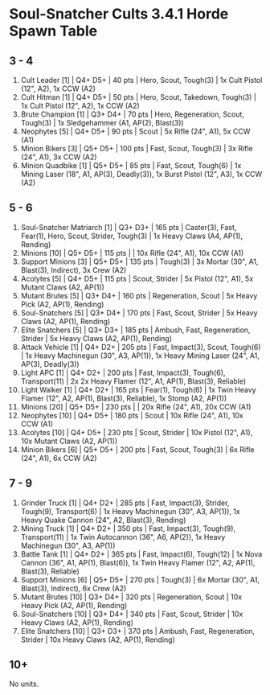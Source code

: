 # Soul-Snatcher Cults 3.4.1 Horde Spawn Table

## 3 - 4

1. Cult Leader [1] | Q4+ D5+ | 40 pts | Hero, Scout, Tough(3) | 1x Cult Pistol (12", A2), 1x CCW (A2)
1. Cult Hitman [1] | Q4+ D5+ | 50 pts | Hero, Scout, Takedown, Tough(3) | 1x Cult Pistol (12", A2), 1x CCW (A2)
1. Brute Champion [1] | Q3+ D4+ | 70 pts | Hero, Regeneration, Scout, Tough(3) | 1x Sledgehammer (A1, AP(2), Blast(3))
1. Neophytes [5] | Q4+ D5+ | 90 pts | Scout | 5x Rifle (24", A1), 5x CCW (A1)
1. Minion Bikers [3] | Q5+ D5+ | 100 pts | Fast, Scout, Tough(3) | 3x Rifle (24", A1), 3x CCW (A2)
1. Minion Quadbike [1] | Q5+ D5+ | 85 pts | Fast, Scout, Tough(6) | 1x Mining Laser (18", A1, AP(3), Deadly(3)), 1x Burst Pistol (12", A3), 1x CCW (A2)

## 5 - 6

1. Soul-Snatcher Matriarch [1] | Q3+ D3+ | 165 pts | Caster(3), Fast, Fear(1), Hero, Scout, Strider, Tough(3) | 1x Heavy Claws (A4, AP(1), Rending)
1. Minions [10] | Q5+ D5+ | 115 pts |  | 10x Rifle (24", A1), 10x CCW (A1)
1. Support Minions [3] | Q5+ D5+ | 135 pts | Tough(3) | 3x Mortar (30", A1, Blast(3), Indirect), 3x Crew (A2)
1. Acolytes [5] | Q4+ D5+ | 115 pts | Scout, Strider | 5x Pistol (12", A1), 5x Mutant Claws (A2, AP(1))
1. Mutant Brutes [5] | Q3+ D4+ | 160 pts | Regeneration, Scout | 5x Heavy Pick (A2, AP(1), Rending)
1. Soul-Snatchers [5] | Q3+ D4+ | 170 pts | Fast, Scout, Strider | 5x Heavy Claws (A2, AP(1), Rending)
1. Elite Snatchers [5] | Q3+ D3+ | 185 pts | Ambush, Fast, Regeneration, Strider | 5x Heavy Claws (A2, AP(1), Rending)
1. Attack Vehicle [1] | Q4+ D2+ | 205 pts | Fast, Impact(3), Scout, Tough(6) | 1x Heavy Machinegun (30", A3, AP(1)), 1x Heavy Mining Laser (24", A1, AP(3), Deadly(3))
1. Light APC [1] | Q4+ D2+ | 200 pts | Fast, Impact(3), Tough(6), Transport(11) | 2x 2x Heavy Flamer (12", A1, AP(1), Blast(3), Reliable)
1. Light Walker [1] | Q4+ D2+ | 165 pts | Fear(1), Tough(6) | 1x Twin Heavy Flamer (12", A2, AP(1), Blast(3), Reliable), 1x Stomp (A2, AP(1))
1. Minions [20] | Q5+ D5+ | 230 pts |  | 20x Rifle (24", A1), 20x CCW (A1)
1. Neophytes [10] | Q4+ D5+ | 180 pts | Scout | 10x Rifle (24", A1), 10x CCW (A1)
1. Acolytes [10] | Q4+ D5+ | 230 pts | Scout, Strider | 10x Pistol (12", A1), 10x Mutant Claws (A2, AP(1))
1. Minion Bikers [6] | Q5+ D5+ | 200 pts | Fast, Scout, Tough(3) | 6x Rifle (24", A1), 6x CCW (A2)

## 7 - 9

1. Grinder Truck [1] | Q4+ D2+ | 285 pts | Fast, Impact(3), Strider, Tough(9), Transport(6) | 1x Heavy Machinegun (30", A3, AP(1)), 1x Heavy Quake Cannon (24", A2, Blast(3), Rending)
1. Mining Truck [1] | Q4+ D2+ | 350 pts | Fast, Impact(3), Tough(9), Transport(11) | 1x Twin Autocannon (36", A6, AP(2)), 1x Heavy Machinegun (30", A3, AP(1))
1. Battle Tank [1] | Q4+ D2+ | 365 pts | Fast, Impact(6), Tough(12) | 1x Nova Cannon (36", A1, AP(1), Blast(6)), 1x Twin Heavy Flamer (12", A2, AP(1), Blast(3), Reliable)
1. Support Minions [6] | Q5+ D5+ | 270 pts | Tough(3) | 6x Mortar (30", A1, Blast(3), Indirect), 6x Crew (A2)
1. Mutant Brutes [10] | Q3+ D4+ | 320 pts | Regeneration, Scout | 10x Heavy Pick (A2, AP(1), Rending)
1. Soul-Snatchers [10] | Q3+ D4+ | 340 pts | Fast, Scout, Strider | 10x Heavy Claws (A2, AP(1), Rending)
1. Elite Snatchers [10] | Q3+ D3+ | 370 pts | Ambush, Fast, Regeneration, Strider | 10x Heavy Claws (A2, AP(1), Rending)

## 10+

No units.